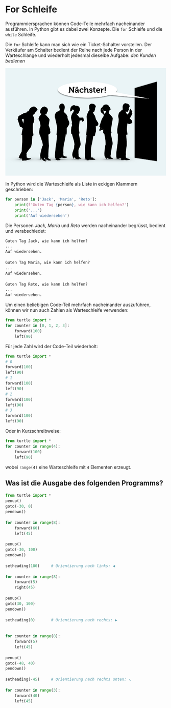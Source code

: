# For Schleife

Programmiersprachen können Code-Teile mehrfach nacheinander ausführen. In Python gibt es dabei zwei Konzepte. Die `for` Schleife und die `while` Schleife.

Die `for` Schleife kann man sich wie ein Ticket-Schalter vorstellen. Der Verkäufer am Schalter bedient der Reihe nach jede Person in der Warteschlange und wiederholt jedesmal dieselbe Aufgabe: _den Kunden bedienen_

![Warteschlange](./images/queue.png)

In Python wird die Warteschleife als Liste in eckigen Klammern geschrieben:

```py live_py
for person in ['Jack', 'Maria', 'Reto']:
    print(f'Guten Tag {person}, wie kann ich helfen?')
    print('...')
    print('Auf wiedersehen')
```

Die Personen _Jack_, _Maria_ und _Reto_ werden nacheinander begrüsst, bedient und verabschiedet:


```txt
Guten Tag Jack, wie kann ich helfen?
...
Auf wiedersehen.

Guten Tag Maria, wie kann ich helfen?
...
Auf wiedersehen.

Guten Tag Reto, wie kann ich helfen?
...
Auf wiedersehen.
```

Um einen beliebigen Code-Teil mehrfach nacheinander auszuführen, können wir nun auch Zahlen als Warteschleife verwenden:


```py live_py
from turtle import *
for counter in [0, 1, 2, 3]:
    forward(100)
    left(90)
```

Für jede Zahl wird der Code-Teil wiederholt:


```py live_py
from turtle import *
# 0
forward(100)
left(90)
# 1
forward(100)
left(90)
# 2
forward(100)
left(90)
# 3
forward(100)
left(90)
```

Oder in Kurzschreibweise:


```py live_py
from turtle import *
for counter in range(4):
    forward(100)
    left(90)
```

wobei `range(4)` eine Warteschleife mit `4` Elementen erzeugt.

## Was ist die Ausgabe des folgenden Programms?

```py live_py
from turtle import *
penup()
goto(-30, 0)
pendown()

for counter in range(8):
    forward(60)
    left(45)

penup()
goto(-30, 100)
pendown()

setheading(180)     # Orientierung nach links: ◀️

for counter in range(8):
    forward(5)
    right(45)

penup()
goto(30, 100)
pendown()

setheading(0)       # Orientierung nach rechts: ▶️


for counter in range(8):
    forward(5)
    left(45)

penup()
goto(-48, 40)
pendown()

setheading(-45)     # Orientierung nach rechts unten: ↘️

for counter in range(3):
    forward(40)
    left(45)

```
